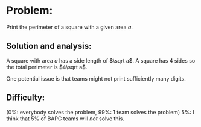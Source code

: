 # Problem:

Print the perimeter of a square with a given area $a$.


## Solution and analysis:

A square with area $a$ has a side length of $\sqrt a$. A square has 4 sides so
the total perimeter is $4\sqrt a$.

One potential issue is that teams might not print sufficiently many digits.


## Difficulty:
(0%: everybody solves the problem, 99%: 1 team solves the problem)
5%: I think that 5% of BAPC teams will *not* solve this.
